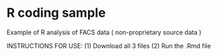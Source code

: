# R coding sample
Example of R analysis of FACS data ( non-proprietary source data )

INSTRUCTIONS FOR USE:
(1) Download all 3 files
(2) Run the .Rmd file
